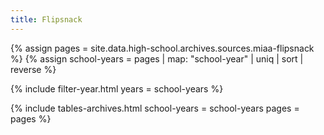 ```yaml
---
title: Flipsnack
---
```


{% assign pages = site.data.high-school.archives.sources.miaa-flipsnack %}
{% assign school-years = pages | map: "school-year" | uniq | sort | reverse %}

{% include filter-year.html
  years = school-years %}

{% include tables-archives.html
  school-years = school-years
  pages = pages %}

